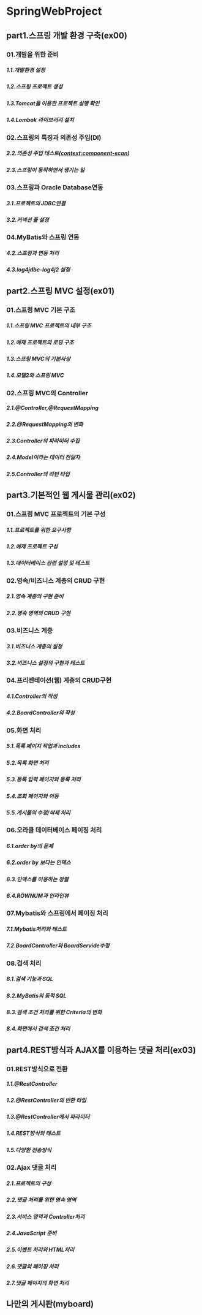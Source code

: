 # SpringWebProject
## part1.스프링 개발 환경 구축(ex00)
### 01.개발을 위한 준비
##### 1.1.개발환경 설정
##### 1.2.스프링 프로젝트 생성
##### 1.3.Tomcat을 이용한 프로젝트 실행 확인
##### 1.4.Lombok 라이브러리 설치

### 02.스프링의 특징과 의존성 주입(DI) 
##### 2.2.의존성 주입 테스트(<context:component-scan>)
##### 2.3.스프링이 동작하면서 생기는 일

### 03.스프링과 Oracle Database연동
##### 3.1.프로젝트의 JDBC연결
##### 3.2.커넥션 풀 설정

### 04.MyBatis와 스프링 연동
##### 4.2.스프링과 연동 처리
##### 4.3.log4jdbc-log4j2 설정

## part2.스프링 MVC 설정(ex01)
### 01.스프링 MVC 기본 구조
##### 1.1.스프링 MVC 프로젝트의 내부 구조
##### 1.2.예제 프로젝트의 로딩 구조
##### 1.3.스프링 MVC의 기본사상
##### 1.4.모델2와 스프링 MVC

### 02.스프링 MVC의 Controller
##### 2.1.@Controller,@RequestMapping
##### 2.2.@RequestMapping의 변화
##### 2.3.Controller의 파라미터 수집
##### 2.4.Model이라는 데이터 전달자
##### 2.5.Controller의 리턴 타입

## part3.기본적인 웹 게시물 관리(ex02)
### 01.스프링 MVC 프로젝트의 기본 구성
##### 1.1.프로젝트를 위한 요구사항
##### 1.2.예제 프로젝트 구성
##### 1.3.데이터베이스 관련 설정 및 테스트

### 02.영속/비즈니스 계층의 CRUD 구현
##### 2.1.영속 계층의 구현 준비
##### 2.2.영속 영역의 CRUD 구현

### 03.비즈니스 계층
##### 3.1.비즈니스 계층의 설정
##### 3.2.비즈니스 설정의 구현과 테스트

### 04.프리젠테이션(웹) 계층의 CRUD구현
##### 4.1.Controller의 작성
##### 4.2.BoardController의 작성

### 05.화면 처리
##### 5.1.목록 페이지 작업과 includes
##### 5.2.목록 화면 처리
##### 5.3.등록 입력 페이지와 등록 처리
##### 5.4.조회 페이지와 이동
##### 5.5.게시물의 수정/삭제 처리

### 06.오라클 데이터베이스 페이징 처리
##### 6.1.order by의 문제
##### 6.2.order by 보다는 인덱스
##### 6.3.인덱스를 이용하는 정렬
##### 6.4.ROWNUM과 인라인뷰

### 07.Mybatis와 스프링에서 페이징 처리
##### 7.1.Mybatis처리와 테스트
##### 7.2.BoardController와 BoardServide수정

### 08.검색 처리
##### 8.1.검색 기능과 SQL
##### 8.2.MyBatis의 동적 SQL
##### 8.3.검색 조건 처리를 위한 Criteria의 변화
##### 8.4.화면에서 검색 조건 처리

## part4.REST방식과 AJAX를 이용하는 댓글 처리(ex03)
### 01.REST방식으로 전환
##### 1.1.@RestController
##### 1.2.@RestController의 반환 타입
##### 1.3.@RestController에서 파라미터
##### 1.4.REST방식의 테스트
##### 1.5.다양한 전송방식

### 02.Ajax 댓글 처리
##### 2.1.프로젝트의 구성
##### 2.2.댓글 처리를 위한 영속 영역
##### 2.3.서비스 영역과 Controller처리
##### 2.4.JavaScript 준비
##### 2.5.이벤트 처리와 HTML처리
##### 2.6.댓글의 페이징 처리
##### 2.7.댓글 페이지의 화면 처리

## 나만의 게시판(myboard)